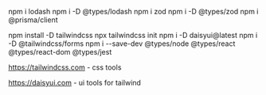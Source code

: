 npm i lodash
npm i -D @types/lodash
npm i zod
npm i -D @types/zod
npm i @prisma/client

npm install -D tailwindcss
npx tailwindcss init
npm i -D daisyui@latest
npm i -D @tailwindcss/forms
npm i --save-dev @types/node @types/react @types/react-dom @types/jest

https://tailwindcss.com - css tools

https://daisyui.com - ui tools for tailwind
